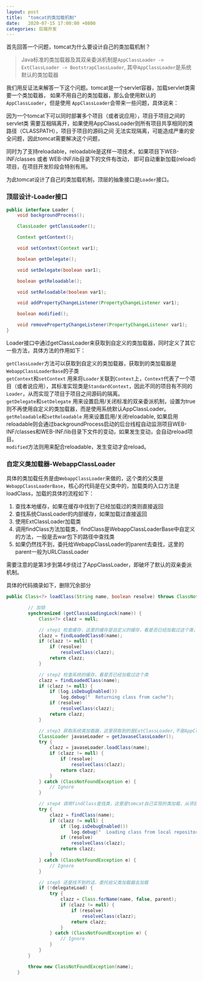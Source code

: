 ```yaml
---
layout: post
title:  "tomcat的类加载机制"
date:   2020-07-15 17:00:00 +0800
categories: 后端开发
---
```



首先回答一个问题，tomcat为什么要设计自己的类加载机制？

> Java标准的类加载器及其双亲委派机制是`AppClassLoader -> ExtClassLoader -> BootstrapClassLoader`,
其中`AppClassLoader`是系统默认的类加载器

我们用反证法来解答一下这个问题。tomcat是一个servlet容器，加载servlet类需要一个类加载器，
如果不用自己的类加载器，那么会使用默认的`AppClassLoader`，但是使用
`AppClassLoader`会带来一些问题，具体说来：

因为一个tomcat下可以同时部署多个项目（或者说应用），项目于项目之间的servlet类
需要互相隔离开，如果使用AppClassLoader则所有项目共享相同的类路径（CLASSPATH），项目于项目的源码之间
无法实现隔离，可能造成严重的安全问题，因此tomcat需要解决这个问题，

同时为了支持reloadable，reloadable是这样一项技术，如果项目下WEB-INF/classes 或者 WEB-INF/lib目录下的文件有改动，
即可自动重新加载(reload)项目，在项目开发阶段会特别有用。

为此tomcat设计了自己的类加载机制，顶层的抽象接口是`Loader`接口。

### 顶层设计-Loader接口

```java
public interface Loader {
    void backgroundProcess();

    ClassLoader getClassLoader();

    Context getContext();

    void setContext(Context var1);

    boolean getDelegate();

    void setDelegate(boolean var1);

    boolean getReloadable();

    void setReloadable(boolean var1);

    void addPropertyChangeListener(PropertyChangeListener var1);

    boolean modified();

    void removePropertyChangeListener(PropertyChangeListener var1);
}
```


Loader接口中通过getClassLoader来获取到自定义的类加载器，同时定义了其它一些方法，具体方法的作用如下：

`getClassLoader`方法可以获取到自定义的类加载器，获取到的类加载器是`WebappClassLoaderBase`的子类  
`getContext`和`setContext` 用来将`Loader`关联到`Context`上，`Context`代表了一个项目（或者说应用），其标准实现类是`StandardContext`，因此不同的项目有不同的`Loader`，从而实现了项目于项目之间源码的隔离。  
`getDelegate`和`setDelegate` 用来设置启用/关闭标准的双亲委派机制，设置为true则不再使用自定义的类加载器，而是使用系统默认AppClassLoader。  
`getReloadable`和`setReloadable` 用来设置启用/关闭reloadable, 如果启用reloadable则会通过backgroundProcess启动的后台线程自动监测项目WEB-INF/classes和WEB-INF/lib目录下文件的变动，如果发生变动，会自动reload项目。  
`modified`方法则用来配合reloadable，发生变动才会reload。  


### 自定义类加载器-WebappClassLoader

具体的类加载任务是由`WebappClassLoader`来做的，这个类的父类是`WebappClassLoaderBase`，核心的代码是在父类中的，加载类的入口方法是loadClass，加载的具体的流程如下：

1. 查找本地缓存，如果在缓存中找到了已经加载过的类则直接返回
2. 查找系统ClassLoader的内部缓存，如果加载过直接返回
3. 使用ExtClassLoader加载类
4. 调用findClass方法加载类，findClass是WebappClassLoaderBase中自定义的方法，一般是去war包下的路径中查找类
5. 如果仍然找不到，委托给WebappClassLoader的parent去查找，这里的parent一般为URLClassLoader

需要注意的是第3步到第4步绕过了AppClassLoader，即破坏了默认的双亲委派机制。


具体的代码摘录如下，删除冗余部分
```java
public Class<?> loadClass(String name, boolean resolve) throws ClassNotFoundException {

        // 加锁
        synchronized (getClassLoadingLock(name)) {
            Class<?> clazz = null;

            // step1 检查缓存，这里的缓存是自定义的缓存，看是否已经加载过这个类，如果加载过直接返回
            clazz = findLoadedClass0(name);
            if (clazz != null) {
                if (resolve)
                    resolveClass(clazz);
                return clazz;
            }

            // step2 检查系统的缓存，看是否已经加载过这个类
            clazz = findLoadedClass(name);
            if (clazz != null) {
                if (log.isDebugEnabled())
                    log.debug("  Returning class from cache");
                if (resolve)
                    resolveClass(clazz);
                return clazz;
            }

            // step3 获取系统类加载器，这里获取到的是ExtClassLoader,不是AppClassLoader,因此绕过了系统默认的双亲委派机制
            ClassLoader javaseLoader = getJavaseClassLoader();
            try {
                clazz = javaseLoader.loadClass(name);
                if (clazz != null) {
                    if (resolve)
                        resolveClass(clazz);
                    return clazz;
                }
            } catch (ClassNotFoundException e) {
                // Ignore
            }

            // step4 调用findClass查找类，这里是tomcat自己实现的类加载，从项目下WEB-INF/classes和WEB-INF/lib这两个目录去加载servlet需要的类
            try {
                clazz = findClass(name);
                if (clazz != null) {
                    if (log.isDebugEnabled())
                        log.debug("  Loading class from local repository");
                    if (resolve)
                        resolveClass(clazz);
                    return clazz;
                }
            } catch (ClassNotFoundException e) {
                // Ignore
            }

            // step5 还是找不到的话，委托给父类加载器去加载
            if (!delegateLoad) {
                try {
                    clazz = Class.forName(name, false, parent);
                    if (clazz != null) {
                        if (resolve)
                            resolveClass(clazz);
                        return clazz;
                    }
                } catch (ClassNotFoundException e) {
                    // Ignore
                }
            }
        }

        throw new ClassNotFoundException(name);
    }
```